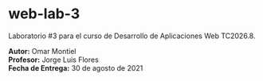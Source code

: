 # web-lab-3
Laboratorio #3 para el curso de Desarrollo de Aplicaciones Web TC2026.8.

**Autor:** Omar Montiel  
**Profesor:** Jorge Luis Flores  
**Fecha de Entrega:** 30 de agosto de 2021
